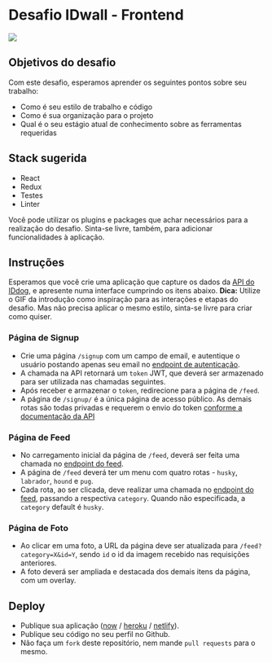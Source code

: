 # Desafio IDwall - Frontend

<img src="https://github.com/idwall/desafios-iddog/blob/master/frontend/media/id-dog.gif?raw=true" />

## Objetivos do desafio

Com este desafio, esperamos aprender os seguintes pontos sobre seu trabalho:

* Como é seu estilo de trabalho e código
* Como é sua organização para o projeto
* Qual é o seu estágio atual de conhecimento sobre as ferramentas requeridas

## Stack sugerida

* React
* Redux 
* Testes
* Linter

Você pode utilizar os plugins e packages que achar necessários para a realização do desafio.
Sinta-se livre, também, para adicionar funcionalidades à aplicação.

## Instruções

Esperamos que você crie uma aplicação que capture os dados da [API do IDdog](https://api-iddog.idwall.co), e apresente numa interface cumprindo os itens abaixo.
**Dica:** Utilize o GIF da introdução como inspiração para as interações e etapas do desafio. Mas não precisa aplicar o mesmo estilo, sinta-se livre para criar como quiser.

### Página de Signup

* Crie uma página `/signup` com um campo de email, e autentique o usuário postando apenas seu email no [endpoint de autenticação](https://api-iddog.idwall.co/signup).
* A chamada na API retornará um `token` JWT, que deverá ser armazenado para ser utilizada nas chamadas seguintes.
* Após receber e armazenar o `token`, redirecione para a página de `/feed`. 
* A página de `/signup/` é a única página de acesso público. As demais rotas são todas privadas e requerem o envio do token [conforme a documentação da API](https://github.com/idwall/desafios-iddog)

### Página de Feed

* No carregamento inicial da página de `/feed`, deverá ser feita uma chamada no [endpoint do feed](https://api-iddog.idwall.co/feed).
* A página de `/feed` deverá ter um menu com quatro rotas - `husky`, `labrador`, `hound` e `pug`.
* Cada rota, ao ser clicada, deve realizar uma chamada no [endpoint do feed](https://api-iddog.idwall.co/feed), passando a respectiva `category`. Quando não especificada, a `category` default é `husky`.

### Página de Foto

* Ao clicar em uma foto, a URL da página deve ser atualizada para `/feed?category=X&id=Y`, sendo `id` o id da imagem recebido nas requisições anteriores.
* A foto deverá ser ampliada e destacada dos demais itens da página, com um overlay. 

## Deploy

* Publique sua aplicação ([now](https://zeit.co/now) / [heroku](https://www.heroku.com/) / [netlify](https://www.netlify.com/)).
* Publique seu código no seu perfil no Github.
* Não faça um `fork` deste repositório, nem mande `pull requests` para o mesmo. 
